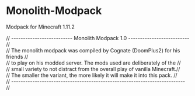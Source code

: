 # Monolith-Modpack
Modpack for Minecraft 1.11.2

// -------------------------- Monolith Modpack 1.0 -------------------------- //  
// The monolith modpack was compiled by Cognate (DoomPlus2) for his friends //  
// to play on his modded server.  The mods used are deliberately of the     //  
// small variety to not distract from the overall play of vanilla Minecraft.//  
// The smaller the variant, the more likely it will make it into this pack.   //  
// -------------------------------------------------------------------------- //  

